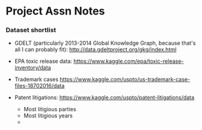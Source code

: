 Project Assn Notes
==================

### Dataset shortlist

- GDELT (particularly 2013-2014 Global Knowledge Graph, because that's all I can probably fit): http://data.gdeltproject.org/gkg/index.html

- EPA toxic release data: https://www.kaggle.com/epa/toxic-release-inventory/data

- Trademark cases https://www.kaggle.com/uspto/us-trademark-case-files-18702016/data

- Patent litigations: https://www.kaggle.com/uspto/patent-litigations/data
	
	- Most litigious parties
	- Most litigious years
	- 